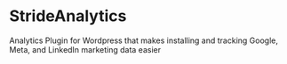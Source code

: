 # StrideAnalytics
Analytics Plugin for Wordpress that makes installing and tracking Google, Meta, and LinkedIn marketing data easier
